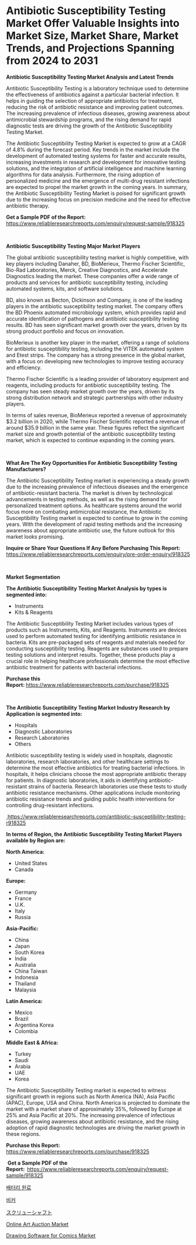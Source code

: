 <p><h1>Antibiotic Susceptibility Testing Market Offer Valuable Insights into Market Size, Market Share, Market Trends, and Projections Spanning from 2024 to 2031</h1></p><p><strong>Antibiotic Susceptibility Testing Market Analysis and Latest Trends</strong></p>
<p><p>Antibiotic Susceptibility Testing is a laboratory technique used to determine the effectiveness of antibiotics against a particular bacterial infection. It helps in guiding the selection of appropriate antibiotics for treatment, reducing the risk of antibiotic resistance and improving patient outcomes. The increasing prevalence of infectious diseases, growing awareness about antimicrobial stewardship programs, and the rising demand for rapid diagnostic tests are driving the growth of the Antibiotic Susceptibility Testing Market.</p><p>The Antibiotic Susceptibility Testing Market is expected to grow at a CAGR of 4.8% during the forecast period. Key trends in the market include the development of automated testing systems for faster and accurate results, increasing investments in research and development for innovative testing solutions, and the integration of artificial intelligence and machine learning algorithms for data analysis. Furthermore, the rising adoption of personalized medicine and the emergence of multi-drug resistant infections are expected to propel the market growth in the coming years. In summary, the Antibiotic Susceptibility Testing Market is poised for significant growth due to the increasing focus on precision medicine and the need for effective antibiotic therapy.</p></p>
<p><strong>Get a Sample PDF of the Report:&nbsp;</strong> <a href="https://www.reliableresearchreports.com/enquiry/request-sample/918325">https://www.reliableresearchreports.com/enquiry/request-sample/918325</a></p>
<p>&nbsp;</p>
<p><strong>Antibiotic Susceptibility Testing Major Market Players</strong></p>
<p><p>The global antibiotic susceptibility testing market is highly competitive, with key players including Danaher, BD, BioMerieux, Thermo Fischer Scientific, Bio-Rad Laboratories, Merck, Creative Diagnostics, and Accelerate Diagnostics leading the market. These companies offer a wide range of products and services for antibiotic susceptibility testing, including automated systems, kits, and software solutions.</p><p>BD, also known as Becton, Dickinson and Company, is one of the leading players in the antibiotic susceptibility testing market. The company offers the BD Phoenix automated microbiology system, which provides rapid and accurate identification of pathogens and antibiotic susceptibility testing results. BD has seen significant market growth over the years, driven by its strong product portfolio and focus on innovation.</p><p>BioMerieux is another key player in the market, offering a range of solutions for antibiotic susceptibility testing, including the VITEK automated system and Etest strips. The company has a strong presence in the global market, with a focus on developing new technologies to improve testing accuracy and efficiency.</p><p>Thermo Fischer Scientific is a leading provider of laboratory equipment and reagents, including products for antibiotic susceptibility testing. The company has seen steady market growth over the years, driven by its strong distribution network and strategic partnerships with other industry players.</p><p>In terms of sales revenue, BioMerieux reported a revenue of approximately $3.2 billion in 2020, while Thermo Fischer Scientific reported a revenue of around $35.9 billion in the same year. These figures reflect the significant market size and growth potential of the antibiotic susceptibility testing market, which is expected to continue expanding in the coming years.</p></p>
<p>&nbsp;</p>
<p><strong>What Are The Key Opportunities For Antibiotic Susceptibility Testing Manufacturers?</strong></p>
<p><p>The Antibiotic Susceptibility Testing market is experiencing a steady growth due to the increasing prevalence of infectious diseases and the emergence of antibiotic-resistant bacteria. The market is driven by technological advancements in testing methods, as well as the rising demand for personalized treatment options. As healthcare systems around the world focus more on combating antimicrobial resistance, the Antibiotic Susceptibility Testing market is expected to continue to grow in the coming years. With the development of rapid testing methods and the increasing awareness about appropriate antibiotic use, the future outlook for this market looks promising.</p></p>
<p><strong>Inquire or Share Your Questions If Any Before Purchasing This Report:</strong> <a href="https://www.reliableresearchreports.com/enquiry/pre-order-enquiry/918325">https://www.reliableresearchreports.com/enquiry/pre-order-enquiry/918325</a></p>
<p>&nbsp;</p>
<p><strong>Market Segmentation</strong></p>
<p><strong>The Antibiotic Susceptibility Testing Market Analysis by types is segmented into:</strong></p>
<p><ul><li>Instruments</li><li>Kits & Reagents</li></ul></p>
<p><p>The Antibiotic Susceptibility Testing Market includes various types of products such as Instruments, Kits, and Reagents. Instruments are devices used to perform automated testing for identifying antibiotic resistance in bacteria. Kits are pre-packaged sets of reagents and materials needed for conducting susceptibility testing. Reagents are substances used to prepare testing solutions and interpret results. Together, these products play a crucial role in helping healthcare professionals determine the most effective antibiotic treatment for patients with bacterial infections.</p></p>
<p><strong>Purchase this Report:&nbsp;</strong><a href="https://www.reliableresearchreports.com/purchase/918325">https://www.reliableresearchreports.com/purchase/918325</a></p>
<p>&nbsp;</p>
<p><strong>The Antibiotic Susceptibility Testing Market Industry Research by Application is segmented into:</strong></p>
<p><ul><li>Hospitals</li><li>Diagnostic Laboratories</li><li>Research Laboratories</li><li>Others</li></ul></p>
<p><p>Antibiotic susceptibility testing is widely used in hospitals, diagnostic laboratories, research laboratories, and other healthcare settings to determine the most effective antibiotics for treating bacterial infections. In hospitals, it helps clinicians choose the most appropriate antibiotic therapy for patients. In diagnostic laboratories, it aids in identifying antibiotic-resistant strains of bacteria. Research laboratories use these tests to study antibiotic resistance mechanisms. Other applications include monitoring antibiotic resistance trends and guiding public health interventions for controlling drug-resistant infections.</p></p>
<p><a href="https://www.reliableresearchreports.com/antibiotic-susceptibility-testing-r918325">&nbsp;https://www.reliableresearchreports.com/antibiotic-susceptibility-testing-r918325</a></p>
<p><strong>In terms of Region, the Antibiotic Susceptibility Testing Market Players available by Region are:</strong></p>
<p>
    <p> <strong> North America: </strong>
        <ul>
            <li>United States</li>
            <li>Canada</li>
        </ul>
        </p> 
    <p> <strong> Europe: </strong>
        <ul>
            <li>Germany</li>
            <li>France</li>
            <li>U.K.</li>
            <li>Italy</li>
            <li>Russia</li>
        </ul>
        </p> 
    <p> <strong> Asia-Pacific: </strong>
        <ul>
            <li>China</li>
            <li>Japan</li>
            <li>South Korea</li>
            <li>India</li>
            <li>Australia</li>
            <li>China Taiwan</li>
            <li>Indonesia</li>
            <li>Thailand</li>
            <li>Malaysia</li>
        </ul>
        </p> 
    <p> <strong> Latin America: </strong>
        <ul>
            <li>Mexico</li>
            <li>Brazil</li>
            <li>Argentina Korea</li>
            <li>Colombia</li>
        </ul>
        </p> 
    <p> <strong> Middle East & Africa: </strong>
        <ul>
            <li>Turkey</li>
            <li>Saudi</li>
            <li>Arabia</li>
            <li>UAE</li>
            <li>Korea</li>
        </ul>
    </p>
    </p>
<p><p>The Antibiotic Susceptibility Testing market is expected to witness significant growth in regions such as North America (NA), Asia Pacific (APAC), Europe, USA and China. North America is projected to dominate the market with a market share of approximately 35%, followed by Europe at 25% and Asia Pacific at 20%. The increasing prevalence of infectious diseases, growing awareness about antibiotic resistance, and the rising adoption of rapid diagnostic technologies are driving the market growth in these regions.</p></p>
<p><strong>Purchase this Report: </strong><a href="https://www.reliableresearchreports.com/purchase/918325">https://www.reliableresearchreports.com/purchase/918325</a></p>
<p>&nbsp;<strong>Get a Sample PDF of the Report:&nbsp;&nbsp;</strong><a href="https://www.reliableresearchreports.com/enquiry/request-sample/918325">https://www.reliableresearchreports.com/enquiry/request-sample/918325</a></p>
<p><strong></strong></p>
<p><p><a href="https://github.com/fredrickeglers/Market-Research-Report-List-2/blob/main/952702052837.md">배터리 원료</a></p><p><a href="https://github.com/RichardLueilwitz787/Market-Research-Report-List-1/blob/main/673842252838.md">비커</a></p><p><a href="https://medium.com/@lonnyguann/%E3%83%8D%E3%82%B8%E8%BB%B8%E5%B8%82%E5%A0%B4%E3%81%AE%E6%B4%9E%E5%AF%9F-%E5%B8%82%E5%A0%B4%E5%8B%95%E5%90%91-%E6%88%90%E9%95%B7-2024%E5%B9%B4%E3%81%8B%E3%82%892031%E5%B9%B4%E3%81%BE%E3%81%A7%E3%81%AE%E4%BA%88%E6%B8%AC-4bb7d5392879">スクリューシャフト</a></p><p><a href="https://www.linkedin.com/pulse/online-art-auction-market-report-reveals-latest-trends-xgcte">Online Art Auction Market</a></p><p><a href="https://www.linkedin.com/pulse/drawing-software-comics-market-share-evolution-growth-trends-s46ze">Drawing Software for Comics Market</a></p></p>